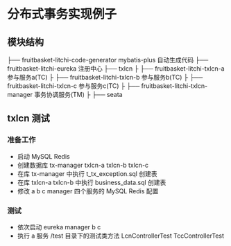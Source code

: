 # 分布式事务实现例子

## 模块结构

├── fruitbasket-litchi-code-generator           mybatis-plus 自动生成代码
├── fruitbasket-litchi-eureka                   注册中心
├── txlcn
├   ├── fruitbasket-litchi-txlcn-a               参与服务a(TC)
├   ├── fruitbasket-litchi-txlcn-b               参与服务b(TC)
├   ├── fruitbasket-litchi-txlcn-c               参与服务c(TC)
├   ├── fruitbasket-litchi-txlcn-manager         事务协调服务(TM)
├
├── seata

## txlcn 测试

### 准备工作
 - 启动 MySQL Redis
 - 创建数据库 tx-manager txlcn-a txlcn-b txlcn-c
 - 在库 tx-manager 中执行 t_tx_exception.sql 创建表
 - 在库 txlcn-a txlcn-b 中执行 business_data.sql 创建表
 - 修改 a b c manager 四个服务的 MySQL Redis 配置
### 测试
 - 依次启动 eureka manager b c
 - 执行 a 服务 /test 目录下的测试类方法 LcnControllerTest TccControllerTest

 



